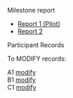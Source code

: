 Milestone report
* [Report 1 (Pilot)](report_n25.html)
* [Report 2](report02.html)

Participant Records

To MODIFY records:

A1 [modify](https://oxfordeducation.eu.qualtrics.com/jfe/form/SV_0kw1uCVNvtZ45fg?Q_R=R_bpwmSm7m08Al3s5&Q_R_DEL=1) <br>
B1 [modify](https://oxfordeducation.eu.qualtrics.com/jfe/form/SV_0kw1uCVNvtZ45fg?Q_R=R_Uik2pQBay9o8sql&Q_R_DEL=1) <br>
C1 [modify](https://oxfordeducation.eu.qualtrics.com/jfe/form/SV_3QS06ks5nvdm9H8?Q_R=R_1pWnTOm7eCDlEiy&Q_R_DEL=1) <br>
